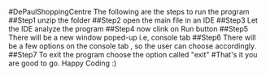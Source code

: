 #DePaulShoppingCentre
The following are the steps to run the program 
##Step1
unzip the folder
##Step2
open the main file in an IDE
##Step3
Let the IDE analyze the program
##Step4
now clink on Run button 
##Step5
There will be a new window poped-up i.e, console tab
##Step6
There will be a few options on the console tab , so the user can choose accordingly.
##Step7
To exit the program choose the option called "exit"
#That's it you are good to go. Happy Coding :)
